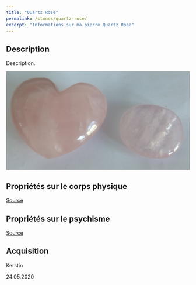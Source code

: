 ```yaml
---
title: "Quartz Rose"
permalink: /stones/quartz-rose/
excerpt: "Informations sur ma pierre Quartz Rose"
---
```


## Description
Description.

![Quartz Rose](/images/stones/QuartzRose_Kerstin_20200524_Coeur.jpg "Quartz Rose")

## Propriétés sur le corps physique


[Source](https://)


## Propriétés sur le psychisme


[Source](https://)

## Acquisition
Kerstin

24.05.2020
